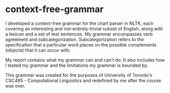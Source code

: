 # context-free-grammar

I developed a context-free grammar for the chart parser in NLTK, each covering
an interesting and not-entirely-trivial subset of English, along with a lexicon and a set
of test sentences. My grammar encompasses verb agreement and subcategorization. Subcategorizaiton refers to the specification that a particular word places on the possible complements (objects) that it can occur with. 

My report contains what my grammar can and can’t do. It also includes how I tested my grammar and the limitations my grammar is bounded by. 

This grammar was created for the purposes of University of Toronto's CSC485 - Computational Linguistics and redefined by me after the course was over. 
